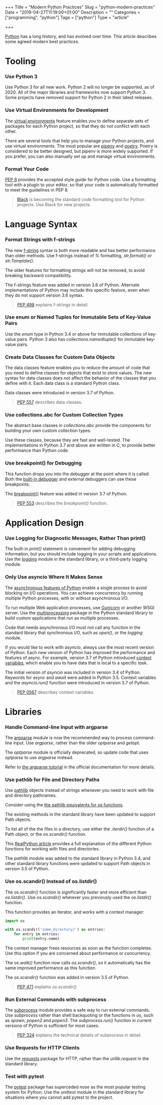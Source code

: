 +++
Title = "Modern Python Practices"
Slug = "python-modern-practices"
Date = "2019-04-27T11:19:00+01:00"
Description = ""
Categories = ["programming", "python"]
Tags = ["python"]
Type = "article"

+++

[Python](https://www.python.org/) has a long history, and has evolved over time. This article describes some agreed modern best practices.

<!--more-->

# Tooling

### Use Python 3

Use Python 3 for all new work. Python 2 will no longer be supported, as of 2020. All of the major libraries and frameworks now support Python 3. Some projects have removed support for Python 2 in their latest releases.

### Use Virtual Environments for Development

The [virtual environments](https://docs.python.org/3/tutorial/venv.html) feature enables you to define separate sets of packages for each Python project, so that they do not conflict with each other.

There are several tools that help you to manage your Python projects, and use virtual environments. The most popular are [pipenv](https://docs.pipenv.org/) and [poetry](https://poetry.eustace.io/). Poetry is considered to be better designed, but pipenv is more widely supported. If you prefer, you can also manually set up and manage virtual environments.

### Format Your Code

[PEP 8](https://www.python.org/dev/peps/pep-0008/) provides the accepted style guide for Python code. Use a formatting tool with a plugin to your editor, so that your code is automatically formatted to meet the guidelines in PEP 8.

> [Black](https://black.readthedocs.io/en/stable/) is becoming the standard code formatting tool for Python projects. Use Black for new projects.

# Language Syntax

### Format Strings with f-strings

The new [f-string](https://docs.python.org/3/reference/lexical_analysis.html#f-strings) syntax is both more readable and has better performance than older methods. Use f-strings instead of _%_ formatting, _str.format()_ or _str.Template()_.

The older features for formatting strings will not be removed, to avoid breaking backward compatibility.

The f-strings feature was added in version 3.6 of Python. Alternate implementations of Python may include this specific feature, even when they do not support version 3.6 syntax.

> [PEP 498](https://www.python.org/dev/peps/pep-0498/) explains f-strings in detail.

### Use enum or Named Tuples for Immutable Sets of Key-Value Pairs

Use the _enum_ type in Python 3.4 or above for immutable collections of key-value pairs. Python 3 also has _collections.namedtuple()_ for immutable key-value pairs.

### Create Data Classes for Custom Data Objects

The data classes feature enables you to reduce the amount of code that you need to define classes for objects that exist to store values. The new syntax for data classes does not affect the behavior of the classes that you define with it. Each data class is a standard Python class.

Data classes were introduced in version 3.7 of Python.

> [PEP 557](https://www.python.org/dev/peps/pep-0557/) describes data classes.

### Use collections.abc for Custom Collection Types

The abstract base classes in _collections.abc_ provide the components for building your own custom collection types.

Use these classes, because they are fast and well-tested. The implementations in Python 3.7 and above are written in C, to provide better performance than Python code.

### Use breakpoint() for Debugging

This function drops you into the debugger at the point where it is called. Both the [built-in debugger](https://docs.python.org/3/library/pdb.html) and external debuggers can use these breakpoints.

The [breakpoint()](https://docs.python.org/3/library/functions.html#breakpoint) feature was added in version 3.7 of Python.

> [PEP 553](https://www.python.org/dev/peps/pep-0553/) describes the _breakpoint()_ function.

# Application Design

### Use Logging for Diagnostic Messages, Rather Than print()

The built-in _print()_ statement is convenient for adding debugging information, but you should include logging in your scripts and applications. Use the [logging](https://docs.python.org/3/library/logging.html#logrecord-attributes) module in the standard library, or a third-party logging module.

### Only Use asyncio Where It Makes Sense

The [asynchronous features of Python](https://docs.python.org/3/library/asyncio.html) enable a single process to avoid blocking on I/O operations. You can achieve concurrency by running multiple Python processes, with or without asynchronous I/O.

To run multiple Web application processes, use [Gunicorn](https://gunicorn.org/) or another WSGI server. Use the [multiprocessing](https://docs.python.org/3/library/multiprocessing.html) package in the Python standard library to build custom applications that run as multiple processes.

Code that needs asynchronous I/O must not call any function in the standard library that synchronous I/O, such as _open()_, or the _logging_ module.

If you would like to work with _asyncio_, always use the most recent version of Python. Each new version of Python has improved the performance and features of async. For example, version 3.7 of Python introduced [context variables](https://docs.python.org/3/library/contextvars.html), which enable you to have data that is local to a specific _task_.

The initial version of _asyncio_ was included in version 3.4 of Python. Keywords for _async_ and _await_ were added in Python 3.5. Context variables and the _asyncio.run()_ function were introduced in version 3.7 of Python.

> [PEP 0567](https://www.python.org/dev/peps/pep-0567/) describes context variables.

# Libraries

### Handle Command-line Input with argparse

The [argparse](https://docs.python.org/3/library/argparse.html) module is now the recommended way to process command-line input. Use _argparse_, rather than the older _optparse_ and _getopt_.

The _optparse_ module is officially deprecated, so update code that uses _optparse_ to use _argparse_ instead.

Refer to [the argparse tutorial](https://docs.python.org/3/howto/argparse.html) in the official documentation for more details.

### Use pathlib for File and Directory Paths

Use [pathlib](https://docs.python.org/3/library/pathlib.html) objects instead of strings whenever you need to work with file and directory pathnames.

Consider using the [the pathlib equivalents for os functions](https://docs.python.org/3/library/pathlib.html#correspondence-to-tools-in-the-os-module).

The existing methods in the standard library have been updated to support Path objects.

To list all of the the files in a directory, use either the _.iterdir()_ function of a Path object, or the _os.scandir()_ function.

This [RealPython article](https://realpython.com/working-with-files-in-python/#directory-listing-in-modern-python-versions) provides a full explanation of the different Python functions for working with files and directories.

The _pathlib_ module was added to the standard library in Python 3.4, and other standard library functions were updated to support Path objects in version 3.5 of Python.

### Use os.scandir() Instead of os.listdir()

The _os.scandir()_ function is significantly faster and more efficient than _os.listdir()_. Use _os.scandir()_ wherever you previously used the _os.listdir()_ function.

This function provides an iterator, and works with a context manager:

```python
import os

with os.scandir('some_directory/') as entries:
    for entry in entries:
        print(entry.name)
```

The context manager frees resources as soon as the function completes. Use this option if you are concerned about performance or concurrency.

The _os.walk()_ function now calls _os.scandir()_, so it automatically has the same improved performance as this function.

The _os.scandir()_ function was added in version 3.5 of Python.

> [PEP 471](https://www.python.org/dev/peps/pep-0471/) explains _os.scandir()_.

### Run External Commands with subprocess

The [subprocess](https://docs.python.org/3/library/subprocess.html) module provides a safe way to run external commands. Use _subprocess_ rather than shell backquoting or the functions in _os_, such as _spawn_, _popen2_ and _popen3_. The _subprocess.run()_ function in current versions of Python is sufficient for most cases.

> [PEP 324](https://www.python.org/dev/peps/pep-0324/) explains the technical details of subprocess in detail.

### Use Requests for HTTP Clients

Use the [requests](http://docs.python-requests.org/en/master/) package for HTTP, rather than the _urllib.request_ in the standard library.

### Test with pytest

The [pytest](http://pytest.org) package has superceded _nose_ as the most popular testing system for Python. Use the _unittest_ module in the standard library for situations where you cannot add pytest to the project.
